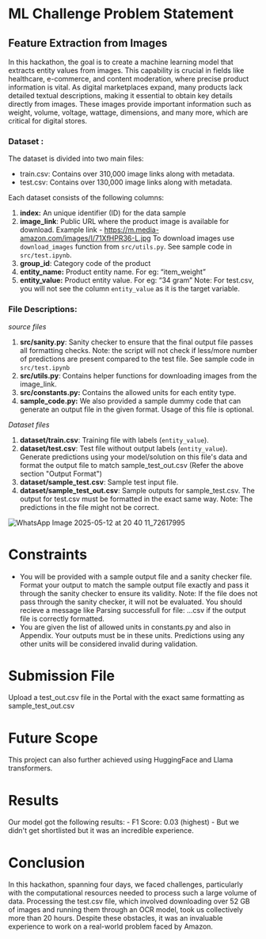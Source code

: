 # ML Challenge Problem Statement

## Feature Extraction from Images

In this hackathon, the goal is to create a machine learning model that extracts entity values from images. This capability is crucial in fields like healthcare, e-commerce, and content moderation, where precise product information is vital. As digital marketplaces expand, many products lack detailed textual descriptions, making it essential to obtain key details directly from images. These images provide important information such as weight, volume, voltage, wattage, dimensions, and many more, which are critical for digital stores.

### Dataset : 
The dataset is divided into two main files:
- train.csv: Contains over 310,000 image links along with metadata.
- test.csv: Contains over 130,000 image links along with metadata.

Each dataset consists of the following columns: 

1. **index:** An unique identifier (ID) for the data sample
2. **image_link**: Public URL where the product image is available for download. Example link - https://m.media-amazon.com/images/I/71XfHPR36-L.jpg
    To download images use `download_images` function from `src/utils.py`. See sample code in `src/test.ipynb`.
3. **group_id**: Category code of the product
4. **entity_name:** Product entity name. For eg: “item_weight” 
5. **entity_value:** Product entity value. For eg: “34 gram” 
    Note: For test.csv, you will not see the column `entity_value` as it is the target variable.

### File Descriptions:

*source files*

1. **src/sanity.py**: Sanity checker to ensure that the final output file passes all formatting checks. Note: the script will not check if less/more number of predictions are present compared to the test file. See sample code in `src/test.ipynb` 
2. **src/utils.py**: Contains helper functions for downloading images from the image_link.
3. **src/constants.py:** Contains the allowed units for each entity type.
4. **sample_code.py:** We also provided a sample dummy code that can generate an output file in the given format. Usage of this file is optional. 

*Dataset files*

1. **dataset/train.csv**: Training file with labels (`entity_value`).
2. **dataset/test.csv**: Test file without output labels (`entity_value`). Generate predictions using your model/solution on this file's data and format the output file to match sample_test_out.csv (Refer the above section "Output Format")
3. **dataset/sample_test.csv**: Sample test input file.
4. **dataset/sample_test_out.csv**: Sample outputs for sample_test.csv. The output for test.csv must be formatted in the exact same way. Note: The predictions in the file might not be correct.

![WhatsApp Image 2025-05-12 at 20 40 11_72617995](https://github.com/user-attachments/assets/f8fd9c34-e52d-4567-a15f-de781ed2672e)

# Constraints
- You will be provided with a sample output file and a sanity checker file. Format your output to match the sample output file exactly and pass it through the sanity checker to ensure its validity. Note: If the file does not pass through the sanity checker, it will not be evaluated. You should recieve a message like Parsing successfull for file: ...csv if the output file is correctly formatted.
- You are given the list of allowed units in constants.py and also in Appendix. Your outputs must be in these units. Predictions using any other units will be considered invalid during validation.

# Submission File
Upload a test_out.csv file in the Portal with the exact same formatting as sample_test_out.csv

# Future Scope 
This project can also further achieved using HuggingFace and Llama transformers.

# Results
Our model got the following results:
    - F1 Score: 0.03 (highest)
    - But we didn't get shortlisted but it was an incredible experience.
    
# Conclusion
In this hackathon, spanning four days, we faced challenges, particularly with the computational resources needed to process such a large volume of data. Processing the test.csv file, which involved downloading over 52 GB of images and running them through an OCR model, took us collectively more than 20 hours. Despite these obstacles, it was an invaluable experience to work on a real-world problem faced by Amazon.


  
